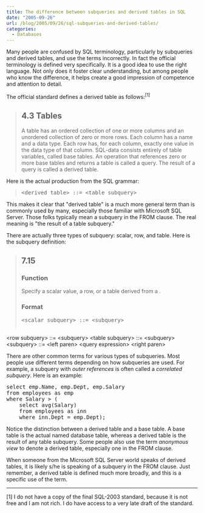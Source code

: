 ```yaml
---
title: The difference between subqueries and derived tables in SQL
date: "2005-09-26"
url: /blog/2005/09/26/sql-subqueries-and-derived-tables/
categories:
  - Databases
---
```

Many people are confused by SQL terminology, particularly by subqueries and derived tables, and use the terms incorrectly. In fact the official terminology is defined very specifically. It is a good idea to use the right language. Not only does it foster clear understanding, but among people who know the difference, it helps create a good impression of competence and attention to detail.

The official standard defines a derived table as follows:<sup>[1]</sup>

> ## 4.3 Tables
> 
> A table has an ordered collection of one or more columns and an unordered collection of zero or more rows. Each column has a name and a data type. Each row has, for each column, exactly one value in the data type of that column. SQL-data consists entirely of table variables, called base tables. An operation that references zero or more base tables and returns a table is called a query. The result of a query is called a derived table.

Here is the actual production from the SQL grammar:

> <pre>&lt;derived table&gt; ::= &lt;table subquery&gt;</pre>

This makes it clear that "derived table" is a much more general term than is commonly used by many, especially those familiar with Microsoft SQL Server. Those folks typically mean a subquery in the FROM clause. The real meaning is "the result of a table subquery."

There are actually three types of subquery: scalar, row, and table. Here is the subquery definition:

> ## 7.15 <subquery>
> 
> ### Function
> 
> Specify a scalar value, a row, or a table derived from a <query expression>.
> 
> ### Format
> 
> <pre>&lt;scalar subquery&gt; ::= &lt;subquery&gt;
&lt;row subquery&gt; ::= &lt;subquery&gt;
&lt;table subquery&gt; ::= &lt;subquery&gt;
&lt;subquery&gt; ::= &lt;left paren&gt; &lt;query expression&gt; &lt;right paren&gt;</pre>

There are other common terms for various types of subqueries. Most people use different terms depending on how subqueries are used. For example, a subquery with *outer references* is often called a *correlated subquery*. Here is an example:

<pre>select emp.Name, emp.Dept, emp.Salary
from employees as emp
where Salary > (
    select avg(Salary)
    from employees as inn
    where inn.Dept = emp.Dept);</pre>

Notice the distinction between a derived table and a base table. A base table is the actual named database table, whereas a derived table is the result of any table subquery. Some people also use the term *anonymous view* to denote a derived table, especially one in the FROM clause.

When someone from the Microsoft SQL Server world speaks of derived tables, it is likely s/he is speaking of a subquery in the FROM clause. Just remember, a derived table is defined much more broadly, and this is a specific use of the term.

* * *

<p class="footnote">
  [1] I do not have a copy of the final SQL-2003 standard, because it is not free and I am not rich. I do have access to a very late draft of the standard.
</p>


